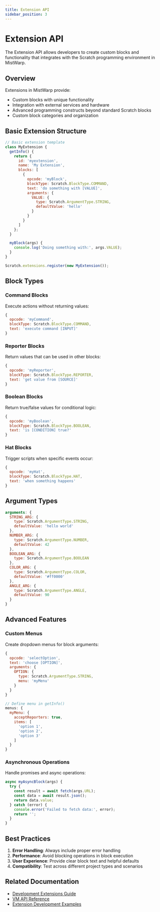 ```yaml
---
title: Extension API
sidebar_position: 3
---
```


# Extension API

The Extension API allows developers to create custom blocks and functionality that integrates with the Scratch programming environment in MistWarp.

## Overview

Extensions in MistWarp provide:
- Custom blocks with unique functionality
- Integration with external services and hardware
- Advanced programming constructs beyond standard Scratch blocks
- Custom block categories and organization

## Basic Extension Structure

```javascript
// Basic extension template
class MyExtension {
  getInfo() {
    return {
      id: 'myextension',
      name: 'My Extension',
      blocks: [
        {
          opcode: 'myBlock',
          blockType: Scratch.BlockType.COMMAND,
          text: 'do something with [VALUE]',
          arguments: {
            VALUE: {
              type: Scratch.ArgumentType.STRING,
              defaultValue: 'hello'
            }
          }
        }
      ]
    };
  }

  myBlock(args) {
    console.log('Doing something with:', args.VALUE);
  }
}

Scratch.extensions.register(new MyExtension());
```

## Block Types

### Command Blocks
Execute actions without returning values:

```javascript
{
  opcode: 'myCommand',
  blockType: Scratch.BlockType.COMMAND,
  text: 'execute command [INPUT]'
}
```

### Reporter Blocks
Return values that can be used in other blocks:

```javascript
{
  opcode: 'myReporter',
  blockType: Scratch.BlockType.REPORTER,
  text: 'get value from [SOURCE]'
}
```

### Boolean Blocks
Return true/false values for conditional logic:

```javascript
{
  opcode: 'myBoolean',
  blockType: Scratch.BlockType.BOOLEAN,
  text: 'is [CONDITION] true?'
}
```

### Hat Blocks
Trigger scripts when specific events occur:

```javascript
{
  opcode: 'myHat',
  blockType: Scratch.BlockType.HAT,
  text: 'when something happens'
}
```

## Argument Types

```javascript
arguments: {
  STRING_ARG: {
    type: Scratch.ArgumentType.STRING,
    defaultValue: 'hello world'
  },
  NUMBER_ARG: {
    type: Scratch.ArgumentType.NUMBER,
    defaultValue: 42
  },
  BOOLEAN_ARG: {
    type: Scratch.ArgumentType.BOOLEAN
  },
  COLOR_ARG: {
    type: Scratch.ArgumentType.COLOR,
    defaultValue: '#ff0000'
  },
  ANGLE_ARG: {
    type: Scratch.ArgumentType.ANGLE,
    defaultValue: 90
  }
}
```

## Advanced Features

### Custom Menus
Create dropdown menus for block arguments:

```javascript
{
  opcode: 'selectOption',
  text: 'choose [OPTION]',
  arguments: {
    OPTION: {
      type: Scratch.ArgumentType.STRING,
      menu: 'myMenu'
    }
  }
}

// Define menu in getInfo()
menus: {
  myMenu: {
    acceptReporters: true,
    items: [
      'option 1',
      'option 2',
      'option 3'
    ]
  }
}
```

### Asynchronous Operations
Handle promises and async operations:

```javascript
async myAsyncBlock(args) {
  try {
    const result = await fetch(args.URL);
    const data = await result.json();
    return data.value;
  } catch (error) {
    console.error('Failed to fetch data:', error);
    return '';
  }
}
```

## Best Practices

1. **Error Handling**: Always include proper error handling
2. **Performance**: Avoid blocking operations in block execution
3. **User Experience**: Provide clear block text and helpful defaults
4. **Compatibility**: Test across different project types and scenarios

## Related Documentation

- [Development Extensions Guide](../extensions/introduction)
- [VM API Reference](./vm-api)
- [Extension Development Examples](../extensions/hello-world)
